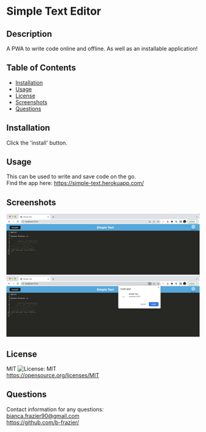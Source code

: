 # Simple Text Editor

## Description

A PWA to write code online and offline. As well as an installable application!

## Table of Contents

- [Installation](#installation)
- [Usage](#usage)
- [License](#license)
- [Screenshots](#screenshots)
- [Questions](#questions)

## Installation

Click the 'install' button.

## Usage

This can be used to write and save code on the go.<br>
Find the app here: https://simple-text.herokuapp.com/

## Screenshots

<img src="./images/text-editor.png" width="700">
<img src="./images/install.png" width="700">

## License

MIT ![License: MIT](https://img.shields.io/badge/License-MIT-yellow.svg)<br>
https://opensource.org/licenses/MIT

## Questions

Contact information for any questions:<br>
bianca.frazier90@gmail.com<br>
https://github.com/b-frazier/
